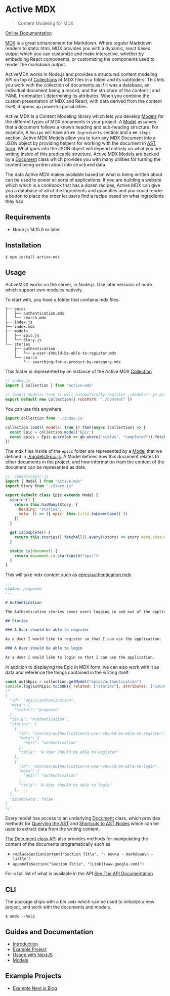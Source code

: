 # Active MDX
> Content Modeling for MDX

[Online Documentation](https://active-mdx.soederpop.com)

[MDX](https://mdxjs.com) is a great enhancement for Markdown. Where regular Markdown renders to static html, MDX provides you with a dynamic, react based output which you can customize and make interactive, whether by embedding React components, or customizing the components used to render the markdown output. 

ActiveMDX works in Node.js and provides a structured content modeling API on top of [Collections](docs/api/Collection.mdx) of MDX files in a folder and its subfolders. This lets you work with the collection of documents as if it was a database, an individual document being a record, and the structure of the content ( and YAML frontmatter ) determining its attributes.  When you combine the custom presentation of MDX and React, with data derived from the content itself, it opens up powerful possibilities.

Active MDX is a Content Modeling library which lets you develop [Models](./docs/api/Model.mdx) for the different types of MDX documents in your project.  A [Model](./docs/api/Model.mdx) assumes that a document follows a known heading and sub-heading structure.  For example, A `Recipe` will have an `## Ingredients` section and a `## Steps` section.  Active MDX Models allow you to turn any MDX Document into a JSON object by providing helpers for working with the document in [AST form](https://github.com/syntax-tree/mdast).  What goes into the JSON object will depend entirely on what you are writing inside of this predicable structure.  Active MDX Models are backed by a [Document](./docs/api/Document.mdx) class which provides you with many utilities for turning the content being written about into structured data.

The data Active MDX makes available based on what is being written about can be used to power all sorts of applications. If you are building a website which which is a cookbook that has a dozen recipes, Active MDX can give you a database of all of the ingredients and quantities and you could render a button to place the order let users find a recipe based on what ingredients they had.  

## Requirements

- Node.js 14.15.0 or later.

## Installation

```shell
$ npm install active-mdx
```

## Usage

ActiveMDX works on the server, in Node.js. Use later versions of node which support esm modules natively.

To start with, you have a folder that contains mdx files.  

```
├── epics
│   ├── authentication.mdx
│   └── search.mdx
├── index.js
├── index.mdx
├── models
│   ├── Epic.js
│   └── Story.js
└── stories
    ├── authentication
    │   └── a-user-should-be-able-to-register.mdx
    └── search
        └── searching-for-a-product-by-category.mdx
```

This folder is represented by an instance of the Active MDX [Collection](./docs/api/Collection.mdx)

```javascript
// index.js
import { Collection } from "active-mdx"

// load({ models: true }) will automatically register ./models/*.js as model classes
export default new Collection({ rootPath: "./content" })
```

You can use this anywhere

```javascript
import collection from './index.js'

collection.load({ models: true }).then(async (collection) => {
  const Epic = collection.model('Epic')
  const epics = Epic.query(qb => qb.where("status", "completed")).fetchAll()
})
```

The mdx files inside of the `epics` folder are represented by a [Model](./docs/api/Model.mdx) that we defined in [./models/Epic.js](./examples/sdlc/models/Epic.js).  A Model defines how this document relates to other documents in the project, and how information from the content of the document can be represented as data.

```javascript
// ./models/Epic.js
import { Model } from "active-mdx"
import Story from "./Story.js"

export default class Epic extends Model {
  stories() {
    return this.hasMany(Story, {
      heading: "stories",
      meta: () => ({ epic: this.title.toLowerCase() })
    })
  }

  get isComplete() {
    return this.stories().fetchAll().every((story) => story.meta.status === 'completed')
  }

  static is(document) {
    return document.id.startsWith("epic")
  }
}
```

This will take mdx content such as [epics/authentication.mdx](./examples/sdlc/epics/authentication.mdx)

```markdown
---
status: proposed
---

# Authentication

The Authentication stories cover users logging in and out of the application, as well as the roles and permissions granted to these users and how they are enforced in the application.

## Stories

### A User should be able to register

As a User I would like to register so that I can use the application.

### A User should be able to login

As a User I would like to login so that I can use the application.
```

In addition to displaying the Epic in MDX form, we can also work with it as data and reference the things contained in the writing itself.

```javascript
const authEpic = collection.getModel("epics/authentication")
console.log(authEpic.toJSON({ related: ["stories"], attributes: ["isComplete"] }))
/*
{
  "id": "epics/authentication",
  "meta": {
    "status": "proposed"
  },
  "title": "Authentication",
  "stories": [
    {
      "id": "stories/authentication/a-user-should-be-able-to-register",
      "meta": {
        "epic": "authentication"
      },
      "title": "A User Should be able to Register"
    },
    {
      "id": "stories/authentication/a-user-should-be-able-to-login",
      "meta": {
        "epic": "authentication"
      },
      "title": "A User should be able to login"
    }, ...
  ],
  "isComplete": false
}
*/
```

Every model has access to an underlying [Document](./docs/api/Document.mdx) class, which provides methods for [Querying the AST](./docs/api/AstQuery.mdx) and [Shortcuts to AST Nodes](./docs/api/NodeShortcuts.mdx) which can be used to extract data from the writing content.

[The Document class API](./docs/api/Document.mdx) also provides methods for manipulating the content of the documents programatically such as 
- `replaceSectionContent("Section Title", "- new\n - markdown\n - list\n")` 
- `appendToSection("Section Title", "[Link](www.google.com)")`

For a full list of what is available in the API [See The API Documentation](./docs/api)


## CLI

The package ships with a bin `amdx` which can be used to initialize a new project, and work with the documents and models.

```shell
$ amdx --help
```

## Guides and Documentation

- [Introduction](./docs/guides/README.md)
- [Example Project](./examples/sdlc/README.md)
- [Usage with NextJS](./docs/guides/usage/with-nextjs.mdx)
- [Models](./docs/guides/models/README.md)

## Example Projects

- [Example Next.js Blog](https://github.com/soederpop/active-mdx-nextjs-blog)
